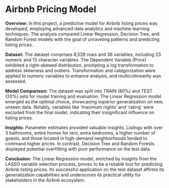 # Airbnb Pricing Model

**Overview:**
In this project, a predictive model for Airbnb listing prices was developed, employing advanced data analytics and machine learning techniques. 
The analysis compared Linear Regression, Decision Tree, and Random Forest models with the goal of unraveling patterns and predicting listing prices.

**Dataset:**
The dataset comprises 8,528 rows and 36 variables, including 23 numeric and 13 character variables. The Dependent Variable (Price) exhibited a right-skewed distribution, prompting a log transformation to address skewness and outliers.
Transformation and categorization were applied to numeric variables to enhance analysis, and multicollinearity was assessed.

**Model Comparison:**
The dataset was split into TRAIN (80%) and TEST (20%) sets for model training and evaluation. The Linear Regression model emerged as the optimal choice, showcasing superior generalization on new, unseen data. 
Notably, variables like 'maximum nights' and 'rating' were excluded from the final model, indicating their insignificant influence on listing prices.

**Insights:**
Parameter estimates provided valuable insights. Listings with over 3 bathrooms, entire homes for rent, extra bedrooms, a higher number of guests, and those located in high-demand neighborhoods tended to command higher prices. 
In contrast, Decision Tree and Random Forests displayed potential overfitting with poor performance on the test data.

**Conclusion:**
The Linear Regression model, enriched by insights from the LASSO variable selection process, proves to be a reliable tool for predicting Airbnb listing prices. 
Its successful application on the test dataset affirms its generalization capabilities and underscores its practical utility for stakeholders in the Airbnb ecosystem.
